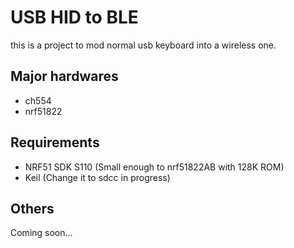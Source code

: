 # USB HID to BLE

this is a project to mod normal usb keyboard into a wireless one.

## Major hardwares

- ch554
- nrf51822

## Requirements

- NRF51 SDK S110 (Small enough to nrf51822AB with 128K ROM)
- Keil (Change it to sdcc in progress)

## Others

Coming soon...